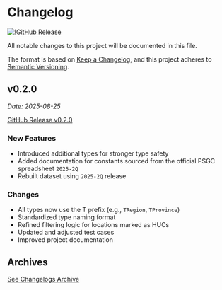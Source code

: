 # Changelog

[![!GitHub Release](https://github.com/jobuntux/psgc/actions/workflows/release.yml/badge.svg)](https://github.com/jobuntux/psgc/actions/workflows/release.yml/)

All notable changes to this project will be documented in this file.

The format is based on [Keep a Changelog](https://keepachangelog.com/en/1.1.0/),
and this project adheres to [Semantic Versioning](https://semver.org/spec/v2.0.0.html).

<!-- ## [Unreleased] -->

## v0.2.0

_Date: 2025-08-25_

[GitHub Release v0.2.0](https://github.com/jobuntux/psgc/releases/tag/v0.2.0)

### New Features

- Introduced additional types for stronger type safety
- Added documentation for constants sourced from the official PSGC spreadsheet `2025-2Q`
- Rebuilt dataset using `2025-2Q` release

### Changes

- All types now use the T prefix (e.g., `TRegion`, `TProvince`)
- Standardized type naming format
- Refined filtering logic for locations marked as HUCs
- Updated and adjusted test cases
- Improved project documentation

## Archives

[See Changelogs Archive](/archive/changelogs)
